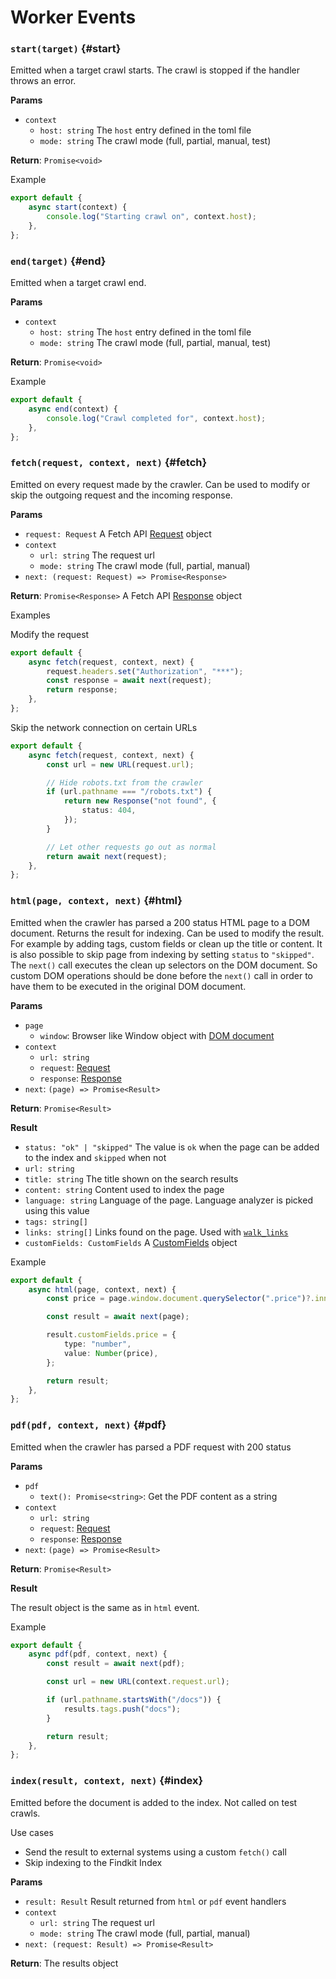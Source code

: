 # Worker Events

### `start(target)` {#start}

Emitted when a target crawl starts. The crawl is stopped if the handler throws
an error.

**Params**

- `context`
  - `host: string` The `host` entry defined in the toml file
  - `mode: string` The crawl mode (full, partial, manual, test)

**Return**: `Promise<void>`

Example

```ts
export default {
	async start(context) {
		console.log("Starting crawl on", context.host);
	},
};
```

### `end(target)` {#end}

Emitted when a target crawl end.

**Params**

- `context`
  - `host: string` The `host` entry defined in the toml file
  - `mode: string` The crawl mode (full, partial, manual, test)

**Return**: `Promise<void>`

Example

```ts
export default {
	async end(context) {
		console.log("Crawl completed for", context.host);
	},
};
```

### `fetch(request, context, next)` {#fetch}

Emitted on every request made by the crawler. Can be used to modify or skip the
outgoing request and the incoming response.

**Params**

- `request: Request` A Fetch API [Request][request] object
- `context`
  - `url: string` The request url
  - `mode: string` The crawl mode (full, partial, manual)
- `next: (request: Request) => Promise<Response>`

**Return**: `Promise<Response>` A Fetch API [Response][response] object

Examples

Modify the request

```ts
export default {
	async fetch(request, context, next) {
		request.headers.set("Authorization", "***");
		const response = await next(request);
		return response;
	},
};
```

Skip the network connection on certain URLs

```ts
export default {
	async fetch(request, context, next) {
		const url = new URL(request.url);

		// Hide robots.txt from the crawler
		if (url.pathname === "/robots.txt") {
			return new Response("not found", {
				status: 404,
			});
		}

		// Let other requests go out as normal
		return await next(request);
	},
};
```

### `html(page, context, next)` {#html}

Emitted when the crawler has parsed a 200 status HTML page to a DOM document.
Returns the result for indexing. Can be used to modify the result. For example
by adding tags, custom fields or clean up the title or content. It is also possible
to skip page from indexing by setting `status` to `"skipped"`. The `next()` call
executes the clean up selectors on the DOM document. So custom DOM operations should
be done before the `next()` call in order to have them to be executed in the original
DOM document.

**Params**

- `page`
  - `window`: Browser like Window object with [DOM document](https://developer.mozilla.org/en-US/docs/Web/API/Document)
- `context`
  - `url: string`
  - `request`: [Request][request]
  - `response`: [Response][response]
- `next`: `(page) => Promise<Result>`

**Return**: `Promise<Result>`

**Result**

- `status: "ok" | "skipped"` The value is `ok` when the page can be added to the index and `skipped` when not
- `url: string`
- `title: string` The title shown on the search results
- `content: string` Content used to index the page
- `language: string` Language of the page. Language analyzer is picked using this value
- `tags: string[]`
- `links: string[]` Links found on the page. Used with [`walk_links`](/toml/options#walk_links)
- `customFields: CustomFields` A [CustomFields](/crawler/meta-tag#customFields) object

Example

```ts
export default {
	async html(page, context, next) {
		const price = page.window.document.querySelector(".price")?.innerText;

		const result = await next(page);

		result.customFields.price = {
			type: "number",
			value: Number(price),
		};

		return result;
	},
};
```

### `pdf(pdf, context, next)` {#pdf}

Emitted when the crawler has parsed a PDF request with 200 status

**Params**

- `pdf`
  - `text(): Promise<string>`: Get the PDF content as a string
- `context`
  - `url: string`
  - `request`: [Request][request]
  - `response`: [Response][response]
- `next`: `(page) => Promise<Result>`

**Return**: `Promise<Result>`

**Result**

The result object is the same as in `html` event.

Example

```ts
export default {
	async pdf(pdf, context, next) {
		const result = await next(pdf);

		const url = new URL(context.request.url);

		if (url.pathname.startsWith("/docs")) {
			results.tags.push("docs");
		}

		return result;
	},
};
```

### `index(result, context, next)` {#index}

Emitted before the document is added to the index. Not called on test crawls.

Use cases

- Send the result to external systems using a custom `fetch()` call
- Skip indexing to the Findkit Index

**Params**

- `result: Result` Result returned from `html` or `pdf` event handlers
- `context`
  - `url: string` The request url
  - `mode: string` The crawl mode (full, partial, manual)
- `next: (request: Result) => Promise<Result>`

**Return**: The results object

[request]: https://developer.mozilla.org/en-US/docs/Web/API/Request
[response]: https://developer.mozilla.org/en-US/docs/Web/API/Response
